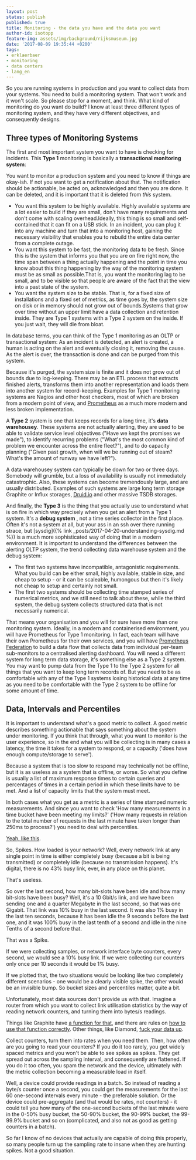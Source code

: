 ```yaml
---
layout: post
status: publish
published: true
title: Monitoring - the data you have and the data you want
author-id: isotopp
feature-img: assets/img/background/rijksmuseum.jpg
date: '2017-08-09 19:35:44 +0200'
tags:
- erklaerbaer
- monitoring
- data centers
- lang_en
---
```

So you are running systems in production and you want to collect data from
your systems. You need to build a monitoring system. That won't work and it
won't scale. So please stop for a moment, and think. What kind of monitoring
do you want do build? I know at least three different types of monitoring
system, and they have very different objectives, and consequently designs.

## Three types of Monitoring Systems

The first and most important system you want to have is checking for
incidents. This **Type 1** monitoring is basically a **transactional
monitoring system**:

You want to monitor a production system and you need to know if things are
okay-ish. If not you want to get a notification about that. The notification
should be actionable, be acted on, acknowledged and then you are done. It
can be deleted, and it is important that it is deleted from _this_ system.

- You want this system to be highly available. Highly available systems are
  a lot easier to build if they are small, don't have many requirements and
  don't come with scaling overhead.Ideally, this thing is so small and
  self-contained that it can fit on a USB stick. In an incident, you can
  plug it into any machine and turn that into a monitoring host, gaining the
  necessary visibility that enables you to rebuild the entire data center
  from a complete outage.
- You want this system to be fast, the monitoring data to be fresh. Since
  this is the system that informs you that you are on fire right now, the
  time span between a thing actually happening and the point in time you
  know about this thing happening by the way of the monitoring system must
  be as small as possible.That is, you want the monitoring lag to be small,
  and to be visible so that people are aware of the fact that the view into
  a past state of the system.
- You want the system size to be stable. That is, for a fixed size of
  installations and a fixed set of metrics, as time goes by, the system size
  on disk or in memory should not grow out of bounds.Systems that grow over
  time without an upper limit have a data collection and retention inside.
  They are Type 1 systems with a Type 2 system on the inside. If you just
  wait, they will die from bloat.

 In database terms, you can think of the Type 1 monitoring as an OLTP or
transactional system: As an incident is detected, an alert is created, a
human is acting on the alert and eventually closing it, removing the cause.
As the alert is over, the transaction is done and can be purged from this
system. 

Because it's purged, the system size is finite and it does not grow out of
bounds due to log-keeping. There may be an ETL process that extracts
finished alerts, transforms them into another representation and loads them
into another system for record-keeping. Examples for Type 1 monitoring
systems are Nagios and other host checkers, most of which are broken from a
modern point of view, and [Prometheus](https://prometheus.io/) as a much
more modern and less broken implementation. 

A **Type 2** system is one that keeps records for a long time, it's 
**data warehousey**. These systems are not actually alerting, they are used to be
able to validate service level objectives ("Have we kept the promises we
made"), to identify recurring problems ("What's the most common kind of
problem we encounter across the entire fleet?"), and to do capacity planning
("Given past growth, when will we be running out of steam? What's the amount
of runway we have left?"). 

A data warehousey system can typically be down for two or three days.
Somebody will grumble, but a loss of availability is usually not immediately
catastrophic. Also, these systems can become tremendously large, and are
usually distributed. Examples of such systems are large long term storage
Graphite or Influx storages, [Druid.io](http://druid.io/) and other massive
TSDB storages. 

And finally, the **Type 3** is the thing that you actually use to understand
what is on fire in which way precisely when you get an alert from a Type 1
system. It's a **debug system** , not a time series collector in the first
place. Often it's not a system at all, but your ass in an ssh over there
running strace, but
[sysdig]({% link _posts/2017-04-20-understanding-sysdig.md %}) is
a much more sophisticated way of doing that in a modern environment. It is
important to understand the differences between the alerting OLTP system,
the trend collecting data warehouse system and the debug system:

- The first two systems have incompatible, antagonistic requirements. What
  you build can be either small, highly available, stable in size, and cheap
  to setup - or it can be scaleable, humongous but then it's likely not
  cheap to setup and certainly not small.
- The first two systems should be collecting time stamped series of
  numerical metrics, and we still need to talk about these, while the third
  system, the debug system collects structured data that is not necessarily
  numerical.

That means your organisation and you will for sure have more than one
monitoring system. Ideally, in a modern and containerised environment, you
will have Prometheus for Type 1 monitoring. In fact, each team will have
their own Prometheus for their own services, and you will have 
[Prometheus Federation](https://prometheus.io/docs/operating/federation/) to build a
data flow that collects data from individual per-team sub-monitors to a
centralised alerting dashboard. You will need a different system for long
term data storage, it's something else as a Type 2 system. You may want to
pump data from the Type 1 to the Type 2 system for all things that you want
to keep long term records of. But you need to be as comfortable with any of
the Type 1 systems losing historical data at any time as you need to be
comfortable with the Type 2 system to be offline for some amount of time.

## Data, Intervals and Percentiles

It is important to understand what's a good metric to collect. A good metric
describes something actionable that says something about the system under
monitoring. If you think that through, what you want to monitor is the user
experience, so in the end what you will be collecting is in many cases a
latency, the time it takes for a system to respond, or a capacity ('does
have enough compute/storage to serve').

Because a system that is too slow to respond may technically not be offline,
but it is as useless as a system that is offline, or worse. So what you
define is usually a list of maximum response times to certain queries and
percentages of times in a certain period in which these limits have to be
met. And a list of capacity limits that the system must meet. 

In both cases what you get as a metric is a series of time stamped numeric
measurements. And since you want to check 'How many measurements in a time
bucket have been meeting my limits?' ('How many requests in relation to the
total number of requests in the last minute have taken longer than 250ms to
process?') you need to deal with percentiles. 

[Yeah, like this](https://www.youtube.com/watch?v=lJ8ydIuPFeU). 

So, Spikes. How loaded is your network? Well, every network link at any
single point in time is either completely busy (because a bit is being
transmitted) or completely idle (because no transmission happens). It's
digital, there is no 43% busy link, ever, in any place on this planet.

That's useless.

So over the last second, how many bit-slots have been idle and how many
bit-slots have been busy? Well, it's a 10 Gbit/s link, and we have been
sending one and a quarter Megabyte in the last second, so that was one
Gigabit. That link was 10% busy in the last second. It was also 1% busy in
the last ten seconds, because it has been idle the 9 seconds before the last
one, and it was 100% busy in the last tenth of a second and idle in the nine
Tenths of a second before that.

That was a Spike.

If we were collecting samples, or network interface byte counters, every
second, we would see a 10% busy link. If we were collecting our counters
only once per 10 seconds it would be 1% busy.

If we plotted that, the two situations would be looking like two completely
different scenarios - one would be a clearly visible spike, the other would
be an invisible bump. So bucket sizes and percentiles matter, quite a bit.

Unfortunately, most data sources don't provide us with that. Imagine a
router from which you want to collect link utilisation statistics by the way
of reading network counters, and turning them into bytes/s readings. 

Things like Graphite have 
[a function for that](http://graphite.readthedocs.io/en/latest/functions.html#graphite.render.functions.nonNegativeDerivative),
and there are rules on 
[how to use that function correctly](http://www.jilles.net/perma/2013/08/22/how-to-do-graphite-derivatives-correctly/).
Other things, like Diamond, 
[fuck your data up](https://github.com/python-diamond/Diamond/issues/663). 

Collect counters, turn them into rates when you need them. Then, how often
are you going to read your counters? If you do it too rarely, you get widely
spaced metrics and you won't be able to see spikes as spikes. They get
spread out across the sampling interval, and consequently are flattened.
If you do it too often, you spam the network and the device, ultimately with
the metric collection becoming a measurable load in itself. 

Well, a device could provide readings in a batch. So instead of reading a
byte/s counter once a second, you could get the measurements for the last 60
one-second intervals every minute - the preferable solution. Or the device
could pre-aggregate (and that would be rates, not counters) - it could tell
you how many of the one-second buckets of the last minute were in the 0-50%
busy bucket, the 50-90% bucket, the 90-99% bucket, the 99-99.9% bucket and
so on (complicated, and also not as good as getting counters in a batch). 

So far I know of no devices that actually are capable of doing this
properly, so many people turn up the sampling rate to insane when they are
hunting spikes. Not a good situation.
